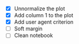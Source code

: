 - [x] Unnormalize the plot
- [x] Add column 1 to the plot
- [x] Add user agent criterion
- [ ] Soft margin
- [ ] Clean notebook
